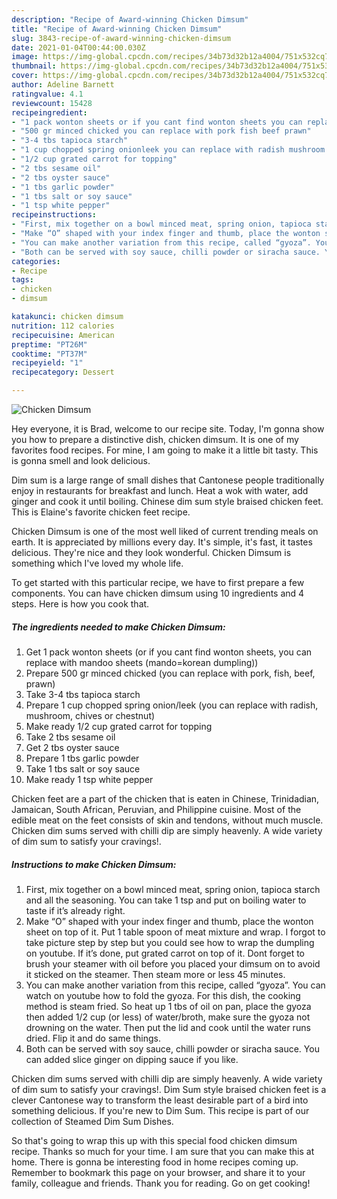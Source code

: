 ```yaml
---
description: "Recipe of Award-winning Chicken Dimsum"
title: "Recipe of Award-winning Chicken Dimsum"
slug: 3843-recipe-of-award-winning-chicken-dimsum
date: 2021-01-04T00:44:00.030Z
image: https://img-global.cpcdn.com/recipes/34b73d32b12a4004/751x532cq70/chicken-dimsum-recipe-main-photo.jpg
thumbnail: https://img-global.cpcdn.com/recipes/34b73d32b12a4004/751x532cq70/chicken-dimsum-recipe-main-photo.jpg
cover: https://img-global.cpcdn.com/recipes/34b73d32b12a4004/751x532cq70/chicken-dimsum-recipe-main-photo.jpg
author: Adeline Barnett
ratingvalue: 4.1
reviewcount: 15428
recipeingredient:
- "1 pack wonton sheets or if you cant find wonton sheets you can replace with mandoo sheets mandokorean dumpling"
- "500 gr minced chicked you can replace with pork fish beef prawn"
- "3-4 tbs tapioca starch"
- "1 cup chopped spring onionleek you can replace with radish mushroom chives or chestnut"
- "1/2 cup grated carrot for topping"
- "2 tbs sesame oil"
- "2 tbs oyster sauce"
- "1 tbs garlic powder"
- "1 tbs salt or soy sauce"
- "1 tsp white pepper"
recipeinstructions:
- "First, mix together on a bowl minced meat, spring onion, tapioca starch and all the seasoning. You can take 1 tsp and put on boiling water to taste if it’s already right."
- "Make “O” shaped with your index finger and thumb, place the wonton sheet on top of it. Put 1 table spoon of meat mixture and wrap. I forgot to take picture step by step but you could see how to wrap the dumpling on youtube. If it’s done, put grated carrot on top of it. Dont forget to brush your steamer with oil before you placed your dimsum on to avoid it sticked on the steamer. Then steam more or less 45 minutes."
- "You can make another variation from this recipe, called “gyoza”. You can watch on youtube how to fold the gyoza. For this dish, the cooking method is steam fried. So heat up 1 tbs of oil on pan, place the gyoza then added 1/2 cup (or less) of water/broth, make sure the gyoza not drowning on the water. Then put the lid and cook until the water runs dried. Flip it and do same things."
- "Both can be served with soy sauce, chilli powder or siracha sauce. You can added slice ginger on dipping sauce if you like."
categories:
- Recipe
tags:
- chicken
- dimsum

katakunci: chicken dimsum 
nutrition: 112 calories
recipecuisine: American
preptime: "PT26M"
cooktime: "PT37M"
recipeyield: "1"
recipecategory: Dessert

---
```



![Chicken Dimsum](https://img-global.cpcdn.com/recipes/34b73d32b12a4004/751x532cq70/chicken-dimsum-recipe-main-photo.jpg)

Hey everyone, it is Brad, welcome to our recipe site. Today, I'm gonna show you how to prepare a distinctive dish, chicken dimsum. It is one of my favorites food recipes. For mine, I am going to make it a little bit tasty. This is gonna smell and look delicious.

Dim sum is a large range of small dishes that Cantonese people traditionally enjoy in restaurants for breakfast and lunch. Heat a wok with water, add ginger and cook it until boiling. Chinese dim sum style braised chicken feet. This is Elaine&#39;s favorite chicken feet recipe.

Chicken Dimsum is one of the most well liked of current trending meals on earth. It is appreciated by millions every day. It's simple, it's fast, it tastes delicious. They're nice and they look wonderful. Chicken Dimsum is something which I've loved my whole life.


To get started with this particular recipe, we have to first prepare a few components. You can have chicken dimsum using 10 ingredients and 4 steps. Here is how you cook that.

<!--inarticleads1-->

##### The ingredients needed to make Chicken Dimsum:

1. Get 1 pack wonton sheets (or if you cant find wonton sheets, you can replace with mandoo sheets (mando=korean dumpling))
1. Prepare 500 gr minced chicked (you can replace with pork, fish, beef, prawn)
1. Take 3-4 tbs tapioca starch
1. Prepare 1 cup chopped spring onion/leek (you can replace with radish, mushroom, chives or chestnut)
1. Make ready 1/2 cup grated carrot for topping
1. Take 2 tbs sesame oil
1. Get 2 tbs oyster sauce
1. Prepare 1 tbs garlic powder
1. Take 1 tbs salt or soy sauce
1. Make ready 1 tsp white pepper


Chicken feet are a part of the chicken that is eaten in Chinese, Trinidadian, Jamaican, South African, Peruvian, and Philippine cuisine. Most of the edible meat on the feet consists of skin and tendons, without much muscle. Chicken dim sums served with chilli dip are simply heavenly. A wide variety of dim sum to satisfy your cravings!. 

<!--inarticleads2-->

##### Instructions to make Chicken Dimsum:

1. First, mix together on a bowl minced meat, spring onion, tapioca starch and all the seasoning. You can take 1 tsp and put on boiling water to taste if it’s already right.
1. Make “O” shaped with your index finger and thumb, place the wonton sheet on top of it. Put 1 table spoon of meat mixture and wrap. I forgot to take picture step by step but you could see how to wrap the dumpling on youtube. If it’s done, put grated carrot on top of it. Dont forget to brush your steamer with oil before you placed your dimsum on to avoid it sticked on the steamer. Then steam more or less 45 minutes.
1. You can make another variation from this recipe, called “gyoza”. You can watch on youtube how to fold the gyoza. For this dish, the cooking method is steam fried. So heat up 1 tbs of oil on pan, place the gyoza then added 1/2 cup (or less) of water/broth, make sure the gyoza not drowning on the water. Then put the lid and cook until the water runs dried. Flip it and do same things.
1. Both can be served with soy sauce, chilli powder or siracha sauce. You can added slice ginger on dipping sauce if you like.


Chicken dim sums served with chilli dip are simply heavenly. A wide variety of dim sum to satisfy your cravings!. Dim Sum style braised chicken feet is a clever Cantonese way to transform the least desirable part of a bird into something delicious. If you&#39;re new to Dim Sum. This recipe is part of our collection of Steamed Dim Sum Dishes. 

So that's going to wrap this up with this special food chicken dimsum recipe. Thanks so much for your time. I am sure that you can make this at home. There is gonna be interesting food in home recipes coming up. Remember to bookmark this page on your browser, and share it to your family, colleague and friends. Thank you for reading. Go on get cooking!
